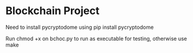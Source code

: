
# Blockchain Project

<p>Need to install pycryptodome using pip install pycryptodome <p>

<p>Run chmod +x on bchoc.py to run as executable for testing, otherwise use make<p>